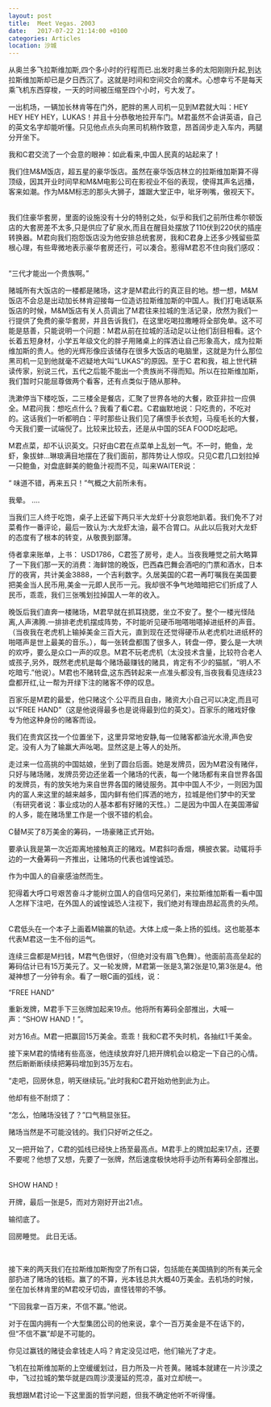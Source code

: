 ```yaml
---
layout: post
title:  Meet Vegas. 2003
date:   2017-07-22 21:14:00 +0100
categories: Articles
location: 沙城
---
```

从奥兰多飞拉斯维加斯,四个多小时的行程而已.出发时奥兰多的太阳刚刚升起,到达拉斯维加斯却已是夕日西沉了。这就是时间和空间交合的魔术。心想幸亏不是每天乘飞机东西穿梭，一天的时间被压缩至四个小时，亏大发了。 ­

一出机场，一辆加长林肯等在门外，肥胖的黑人司机一见到M君就大叫：HEY HEY HEY HEY，LUKAS！并且十分恭敬地拉开车门。M君虽然不会讲英语，自己的英文名字却能听懂。只见他点点头向黑司机稍作致意，昂首阔步走入车内，两腿分开坐下。 ­

我和C君交流了一个会意的眼神：如此看来,中国人民真的站起来了！ ­

我们住M&M饭店，超五星的豪华饭店。虽然在豪华饭店林立的拉斯维加斯算不得顶级，因其开业时间早和M&M电影公司在影视业不俗的表现，使得其声名远播，客来如潮。作为M&M标志的那头大狮子，雄踞大堂正中，呲牙咧嘴，傲视天下。 ­

我们住豪华套房，里面的设施没有十分的特别之处，似乎和我们之前所住希尔顿饭店的大套房差不太多,只是供应了矿泉水,而且在醒目处摆放了110伏到220伏的插座转换器。M君向我们抱怨饭店没为他安排总统套房，我和C君身上还多少残留些菜根心理，有些卑微地表示豪华套房还行，可以凑合。惹得M君忍不住向我们感叹： ­

“三代才能出一个贵族啊。” ­

赌城所有大饭店的一楼都是赌场，这才是M君此行的真正目的地。想一想，M&M饭店不会总是出动加长林肯迎接每一位造访拉斯维加斯的中国人。我们打电话联系饭店的时候，M&M饭店有关人员调出了M君往来拉城的生活记录，欣然为我们一行提供了免费的豪华套房，并且告诉我们，在这里吃喝拉撒睡将全部免单。这不可能是慈善，只能说明一个问题：M君从前在拉城的活动足以让他们刮目相看。这个长着五短身材，小学五年级文化的胖子用赌桌上的挥洒让自己形象高大，成为拉斯维加斯的贵人。他的光辉形像应该储存在很多大饭店的电脑里，这就是为什么那位黑司机一见到他就毫不迟疑地大叫“LUKAS”的原因。至于C 君和我，祖上世代耕读传家，别说三代，五代之后能不能出一个贵族尚不得而知。所以在拉斯维加斯，我们暂时只能屈尊做两个看客，还有点类似于随从那种。 ­

洗漱停当下楼吃饭，二三楼全是餐店，汇聚了世界各地的大餐，欧亚非拉一应俱全。M君问我：想吃点什么？我看了看C君。C君幽默地说：只吃贵的，不吃对的。这话我们一听都明白：平时那些让我们见了痛恨手长衣短，马瘦毛长的大餐，今天我们要一试端倪了。比较来比较去，还是从中国的SEA FOOD吃起吧。 ­

M君点菜，却不认识英文。只好由C君在点菜单上乱划一气。不一时，鲍鱼，龙虾，象拔蚌...琳琅满目地摆在了我们面前，那阵势让人惊叹。只见C君几口划拉掉一只鲍鱼，对盘底鲜美的鲍鱼汁视而不见，叫来WAITER说： ­

“ 味道不错，再来五只！”气概之大前所未有。 ­

我晕。 ­....

当我们三人终于吃饱，桌子上还留下两只半大龙虾十分哀怨地趴着。我们免不了对菜肴作一番评论，最后一致认为:大龙虾太油，最不合胃口。从此以后我对大龙虾的态度有了根本的转变，从敬畏到鄙薄。 ­

侍者拿来账单，上书： USD1786，C君签了房号，走人。当夜我睡觉之前大略算了一下我们那一天的消费：海鲜馆的晚饭，巴西森巴舞会酒吧的门票和酒水，日本厅的夜宵，共计美金3888，一个吉利数字。久居美国的C君一再叮嘱我在美国要把美金当人民币用,美金一元即人民币一元。我却很不争气地暗暗把它们折成了人民币，乖乖，我们三张嘴划拉掉国人一年的收入。 ­

晚饭后我们直奔一楼赌场，M君早就在抓耳挠腮，坐立不安了。整个一楼光怪陆离,人声沸腾.一排排老虎机摆成阵势，不时能听见硬币啪嗒啪嗒掉进纸杯的声音。（当夜我在老虎机上输掉美金三百大元，直到现在还觉得硬币从老虎机吐进纸杯的啪嗒声是世上最美的音乐。），每一张转盘都围了很多人，转盘一停，要么是一大哄的欢呼，要么是众口一声的叹息。M君不玩老虎机（太没技术含量，比较符合老人或孩子,另外，既然老虎机是每个赌场最赚钱的赌具，肯定有不少的猫腻，“明人不吃暗亏.”他说）。M君也不赌转盘,这东西转起来一点准头都没有,当夜我看见连续23盘都开红,让一帮为开绿下注的赌客不停的叹息。 ­

百家乐是M君的最爱，他只赌这个.公平而且自由，赌资大小自己可以决定,而且可以“FREE HAND”（这是他说得最多也是说得最到位的英文）。百家乐的赌戏好像专为他这种身份的赌客而设。 ­

我们在贵宾区找一个位置坐下，这里异常地安静,每一位赌客都油光水滑,声色安定。没有人为了输羸大声吆喝。显然这是上等人的处所。 ­

走过来一位高挑的中国姑娘，坐到了圆台后面。她是发牌员，因为M君没有赌伴，只好与赌场赌，发牌员旁边还坐着一个赌场的代表，每一个赌场都有来自世界各国的发牌员，有的放矢地为来自世界各国的赌徒服务。其中中国人不少，一则因为国内的富人来这里的越来越多，国内鲜有他们挥洒的地方，拉城是他们梦中的天堂（有研究者说：事业成功的人基本都有好赌的天性。）二是因为中国人在美国滞留的人多，能在赌场里工作是一个很不错的机会。 ­

C替M买了8万美金的筹码，一场豪赌正式开始。 ­

要承认我是第一次近距离地接触真正的赌戏。M君斜叼香烟，横披衣裳。动辄将手边的一大叠筹码一齐推出，让赌场的代表也诚惶诚恐。 ­

作为中国人的自豪感油然而生。 ­

犯得着大呼口号艰苦奋斗才能树立国人的自信吗兄弟们，来拉斯维加斯看一看中国人怎样下注吧，在外国人的诚惶诚恐人注视下，我们绝对有理由昂起高贵的头颅。 ­

C君低头在一个本子上画着M输赢的轨迹。大体上成一条上扬的弧线。这也能基本代表M君这一生不俗的运气。 ­

连续三盘都是M扫钱，M君气色很好，（但绝对没有眉飞色舞）。他面前高高垒起的筹码估计已有15万美元了。又一轮发牌，M君第一张是3,第2张是10,第3张是4。他凝神想了一分钟有余。看了一眼C画的弧线，说： ­

“FREE HAND” ­

重新发牌，M君手下三张牌加起来19点。他将所有筹码全部推出，大喊一声：“SHOW HAND！”。 ­

对方16点。M君一把赢回15万美金。乖乖！我和C君不失时机，各抽红1千美金。 ­

接下来M君的情绪有些高涨，他连续放弃好几把开牌机会以稳定一下自己的心情。然后断断断续续把筹码增加到35万左右。 ­

“走吧，回房休息，明天继续玩。”此时我和C君开始劝他到此为止。 ­

他却有些不耐烦了： ­

“怎么，怕赌场没钱了？”口气稍显张狂。 ­

赌场当然是不可能没钱的。我们只好听之任之。 ­

又一把开始了，C君的弧线已经快上扬至最高点。M君手上的牌加起来17点，还要不要呢？他想了又想，先要了一张牌，然后速度极快地将手边所有筹码全部推出。 ­

SHOW HAND！ ­

开牌，最后一张是5，而对方刚好开出21点。 ­

输彻底了。 ­

回房睡觉。 此日无话。 ­

   ­

接下来的两天我们在拉斯维加斯掏空了所有口袋，包括能在美国搞到的所有美元全部扔进了赌场的钱柜。赢了的不算，光本钱总共大概40万美金。去机场的时候，坐在加长林肯里的M君咬牙切齿，直怪钱带的不够。 ­

“下回我拿一百万来，不信不赢。”他说。 ­

对于在国内拥有一个大型集团公司的他来说，拿个一百万美金是不在话下的，但“不信不赢”却是不可能的。 ­

你见过赢钱的赌徒会拿钱走人吗？肯定没见过吧，他们输光了才走。 ­

飞机在拉斯维加斯的上空缓缓划过，目力所及一片苍黄。赌城本就建在一片沙漠之中，飞过拉城的繁华就是四周沙漠漫延的荒凉，虽对立却统一。 ­

我想跟M君讨论一下这里面的哲学问题，但我不确定他听不听得懂。­
